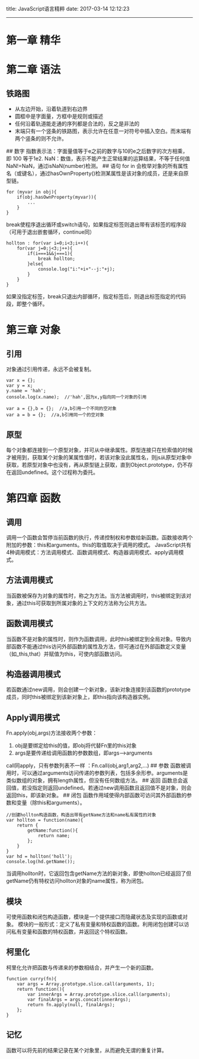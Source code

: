 title: JavaScript语言精粹
date: 2017-03-14 12:12:23

---
# 第一章 精华
# 第二章 语法
## 铁路图
<ul>
	<li>从左边开始，沿着轨道到右边界</li>
    <li>圆框中是字面量，方框中是规则或描述</li>
    <li>任何沿着轨道能走通的序列都是合法的，反之是非法的</li>
    <li>末端只有一个竖条的铁路图，表示允许在任意一对符号中插入空白。而末端有两个竖条的则不允许。</li>
</ul>
## 数字
指数表示法：字面量值等于e之前的数字与10的e之后数字的次方相乘，即 100 等于1e2.
NaN：数值，表示不能产生正常结果的运算结果，不等于任何值NaN!=NaN，通过isNaN(number)检测。
## 语句
for in 会枚举对象的所有属性名（或键名），通过hasOwnProperty()检测某属性是该对象的成员，还是来自原型链。

    for (myvar in obj){
        if(obj.hasOwnProperty(myvar)){
            ...
        }
    }
break使程序退出循环或switch语句，如果指定标签则退出带有该标签的程序段（可用于退出嵌套循环，continue同）

    hollton : for(var i=0;i<3;i++){
        for(var j=0;j<3;j++){
            if(i===1&&j===1){
                break hollton;
            }else{
                console.log("i:"+i+"--j:"+j);
            }
        }
    }
如果没指定标签，break只退出内部循环，指定标签后，则退出标签指定的代码段，即整个循环。
# 第三章 对象
## 引用
对象通过引用传递，永远不会被复制。

    var x = {};
    var y = x;
    y.name = 'hah';
    console.log(x.name);  //'hah',因为x,y指向同一个对象的引用

    var a = {},b = {};  //a,b引用一个不同的空对象
    var a = b = {};  //a,b引用同一个的空对象
## 原型
每个对象都连接到一个原型对象，并可从中继承属性。原型连接只在检索值的时候才被用到，获取某个对象的某属性值时，若该对象没此属性名，则js从原型对象中获取，若原型对象中也没有，再从原型链上获取，直到Object.prototype，仍不存在返回undefined。这个过程称为委托。
# 第四章 函数
## 调用
调用一个函数会暂停当前函数的执行，传递控制权和参数给新函数。函数接收两个附加的参数：this和arguments。this的取值取决于调用的模式。
JavaScript共有4种调用模式：方法调用模式、函数调用模式、构造器调用模式、apply调用模式。
## 方法调用模式
当函数被保存为对象的属性时，称之为方法。当方法被调用时，this被绑定到该对象，通过this可获取到所属对象的上下文的方法称为公共方法。
## 函数调用模式
当函数不是对象的属性时，则作为函数调用，此时this被绑定到全局对象。导致内部函数不能通过this访问外部函数的属性及方法，但可通过在外部函数定义变量（如_this,that）并赋值为this，可使内部函数访问。
## 构造器调用模式
若函数通过new调用，则会创建一个新对象，该新对象连接到该函数的prototype成员，同时this被绑定到该新对象上，即this指向该构造器实例。
## Apply调用模式
Fn.apply(obj,args)方法接收两个参数：
<ol>
    <li>obj是要绑定给this的值，即obj将代替Fn里的this对象</li>
    <li>args是要传递给调用函数的参数数组，即args-->arguments</li>
</ol>
call同apply，只有参数列表不一样 ：Fn.call(obj,arg1,arg2,...)
## 参数
函数被调用时，可以通过arguments访问传递的参数列表，包括多余形参。arguments是类似数组的对象，拥有length属性，但没有任何数组方法。
## 返回
函数总会返回值，若没指定则返回undefined。若通过new调用函数且返回值不是对象，则会返回this，即该新对象。
## 闭包
函数作用域使得内部函数可访问其外部函数的参数和变量（除this和arguments）。

    //创建hollton构造函数，构造出带有getName方法和name私有属性的对象
    var hollton = function(name){
        return {
            getName:function(){
                return name;
            };
        }
    }
    var hd = hollton('holl');
    console.log(hd.getName());
当调用hollton时，它返回包含getName方法的新对象，即使hollton已经返回了但getName仍有特权访问hollton对象的name属性，称为闭包。
## 模块
可使用函数和闭包构造函数，模块是一个提供接口而隐藏状态及实现的函数或对象。
模块的一般形式：定义了私有变量和特权函数的函数。利用闭包创建可以访问私有变量和函数的特权函数，并返回这个特权函数。
## 柯里化
柯里化允许把函数与传递来的参数相结合，并产生一个新的函数。

    function curry(fn){
        var args = Array.prototype.slice.call(arguments, 1);
        return function(){
            var innerArgs = Array.prototype.slice.call(arguments);
            var finalArgs = args.concat(innerArgs);
            return fn.apply(null, finalArgs);
        };
    }
## 记忆
函数可以将先前的结果记录在某个对象里，从而避免无谓的重复计算。
